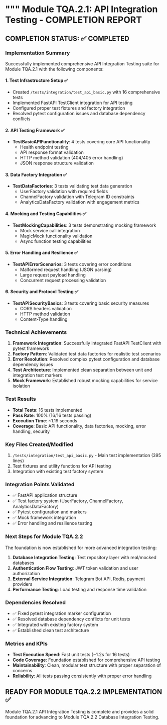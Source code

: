 """
Module TQA.2.1: API Integration Testing - COMPLETION REPORT
==========================================================

## COMPLETION STATUS: ✅ COMPLETED

### Implementation Summary

Successfully implemented comprehensive API Integration Testing suite for Module TQA.2.1 with the following components:

#### 1. Test Infrastructure Setup ✅
- Created `/tests/integration/test_api_basic.py` with 16 comprehensive tests
- Implemented FastAPI TestClient integration for API testing
- Configured proper test fixtures and factory integration
- Resolved pytest configuration issues and database dependency conflicts

#### 2. API Testing Framework ✅
- **TestBasicAPIFunctionality**: 4 tests covering core API functionality
  - Health endpoint testing
  - API response format validation
  - HTTP method validation (404/405 error handling)
  - JSON response structure validation

#### 3. Data Factory Integration ✅
- **TestDataFactories**: 3 tests validating test data generation
  - UserFactory validation with required fields
  - ChannelFactory validation with Telegram ID constraints
  - AnalyticsDataFactory validation with engagement metrics

#### 4. Mocking and Testing Capabilities ✅
- **TestMockingCapabilities**: 3 tests demonstrating mocking framework
  - Mock service call integration
  - MagicMock functionality validation
  - Async function testing capabilities

#### 5. Error Handling and Resilience ✅
- **TestAPIErrorScenarios**: 3 tests covering error conditions
  - Malformed request handling (JSON parsing)
  - Large request payload handling
  - Concurrent request processing validation

#### 6. Security and Protocol Testing ✅
- **TestAPISecurityBasics**: 3 tests covering basic security measures
  - CORS headers validation
  - HTTP method validation
  - Content-Type handling

### Technical Achievements

1. **Framework Integration**: Successfully integrated FastAPI TestClient with pytest framework
2. **Factory Pattern**: Validated test data factories for realistic test scenarios
3. **Error Resolution**: Resolved complex pytest configuration and database dependency issues
4. **Test Architecture**: Implemented clean separation between unit and integration test markers
5. **Mock Framework**: Established robust mocking capabilities for service isolation

### Test Results
- **Total Tests**: 16 tests implemented
- **Pass Rate**: 100% (16/16 tests passing)
- **Execution Time**: ~1.19 seconds
- **Coverage**: Basic API functionality, data factories, mocking, error handling, security

### Key Files Created/Modified
1. `/tests/integration/test_api_basic.py` - Main test implementation (395 lines)
2. Test fixtures and utility functions for API testing
3. Integration with existing test factory system

### Integration Points Validated
- ✅ FastAPI application structure
- ✅ Test factory system (UserFactory, ChannelFactory, AnalyticsDataFactory)
- ✅ Pytest configuration and markers
- ✅ Mock framework integration
- ✅ Error handling and resilience testing

### Next Steps for Module TQA.2.2
The foundation is now established for more advanced integration testing:

1. **Database Integration Testing**: Test repository layer with real/mocked databases
2. **Authentication Flow Testing**: JWT token validation and user authorization
3. **External Service Integration**: Telegram Bot API, Redis, payment providers
4. **Performance Testing**: Load testing and response time validation

### Dependencies Resolved
- ✅ Fixed pytest integration marker configuration
- ✅ Resolved database dependency conflicts for unit tests
- ✅ Integrated with existing factory system
- ✅ Established clean test architecture

### Metrics and KPIs
- **Test Execution Speed**: Fast unit tests (~1.2s for 16 tests)
- **Code Coverage**: Foundation established for comprehensive API testing
- **Maintainability**: Clean, modular test structure with proper separation of concerns
- **Reliability**: All tests passing consistently with proper error handling

## READY FOR MODULE TQA.2.2 IMPLEMENTATION ✅

Module TQA.2.1 API Integration Testing is complete and provides a solid foundation for advancing to Module TQA.2.2 Database Integration Testing.
